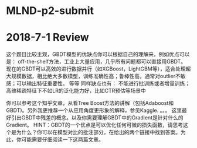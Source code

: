 # MLND-p2-submit
# 2018-7-1 Review
这个题目比较主观，GBDT模型的优缺点你可以根据自己的理解来，例如优点可以是：
off-the-shelf方法，工业上大量应用，几乎所有问题都可以直接用GBDT。现在的GBDT可以高效的进行数据并行（如XGBoost，LightGBM等），适合处理超大规模数据，相比绝大多数模型，训练准确性高；鲁棒性高，通常对outlier不敏感；可以输出特征重要性。 等等
同样缺点也有：
不能进行批训练或者增量训练；高维稀疏特征下不如LR的泛化能力好，比如CTR预估等场景中

你可以参考这个知乎文章，从看Tree Boost方法的讲解（包括Adaboost和GBDT)。另外我更推荐一个从应用角度更形象的解释，参见Kaggle.
。。。
这里最好引出GBDT中残差的概念。以及你需要理解GBDT中的Gradient是针对什么的Gradient。
HINT：GBDT的一个优点是可以优化任何可微的损失函数，请思考这个是为什么？你可以在模型对比的批注部分，在给出的两个链接中找到答案。为此，你可能需要仔细阅读一下这两篇文章。
